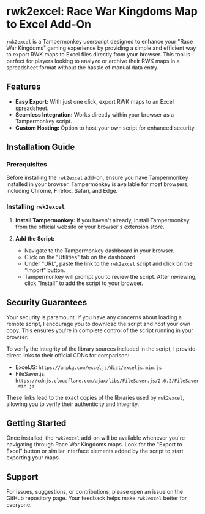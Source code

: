 # rwk2excel: Race War Kingdoms Map to Excel Add-On

`rwk2excel` is a Tampermonkey userscript designed to enhance your "Race War Kingdoms" gaming experience by providing a simple and efficient way to export RWK maps to Excel files directly from your browser. This tool is perfect for players looking to analyze or archive their RWK maps in a spreadsheet format without the hassle of manual data entry.

## Features

- **Easy Export:** With just one click, export RWK maps to an Excel spreadsheet.
- **Seamless Integration:** Works directly within your browser as a Tampermonkey script.
- **Custom Hosting:** Option to host your own script for enhanced security.

## Installation Guide

### Prerequisites

Before installing the `rwk2excel` add-on, ensure you have Tampermonkey installed in your browser. Tampermonkey is available for most browsers, including Chrome, Firefox, Safari, and Edge.

### Installing `rwk2excel`

1. **Install Tampermonkey:** If you haven't already, install Tampermonkey from the official website or your browser's extension store.
   
2. **Add the Script:**
   - Navigate to the Tampermonkey dashboard in your browser.
   - Click on the "Utilities" tab on the dashboard.
   - Under "URL", paste the link to the `rwk2excel` script and click on the “Import” button.
   - Tampermonkey will prompt you to review the script. After reviewing, click "Install" to add the script to your browser.

## Security Guarantees

Your security is paramount. If you have any concerns about loading a remote script, I encourage you to download the script and host your own copy. This ensures you're in complete control of the script running in your browser.

To verify the integrity of the library sources included in the script, I provide direct links to their official CDNs for comparison:

- ExcelJS: `https://unpkg.com/exceljs/dist/exceljs.min.js`
- FileSaver.js: `https://cdnjs.cloudflare.com/ajax/libs/FileSaver.js/2.0.2/FileSaver.min.js`

These links lead to the exact copies of the libraries used by `rwk2excel`, allowing you to verify their authenticity and integrity.

## Getting Started

Once installed, the `rwk2excel` add-on will be available whenever you're navigating through Race War Kingdoms maps. Look for the "Export to Excel" button or similar interface elements added by the script to start exporting your maps.

## Support

For issues, suggestions, or contributions, please open an issue on the GitHub repository page. Your feedback helps make `rwk2excel` better for everyone.
